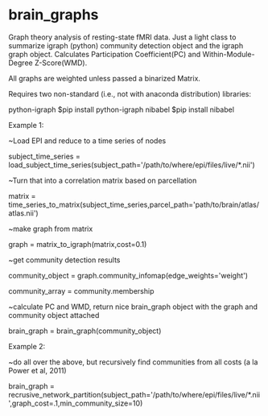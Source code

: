 # brain_graphs
Graph theory analysis of resting-state fMRI data. Just a light class to summarize igraph (python) community detection object and the igraph graph object. Calculates Participation Coefficient(PC) and Within-Module-Degree Z-Score(WMD). 

All graphs are weighted unless passed a binarized Matrix.

Requires two non-standard (i.e., not with anaconda distribution) libraries:

python-igraph $pip install python-igraph
nibabel $pip install nibabel

Example 1:

~Load EPI and reduce to a time series of nodes

subject_time_series = load_subject_time_series(subject_path='/path/to/where/epi/files/live/*.nii')

~Turn that into a correlation matrix based on parcellation

matrix = time_series_to_matrix(subject_time_series,parcel_path='path/to/brain/atlas/atlas.nii')

~make graph from matrix

graph = matrix_to_igraph(matrix,cost=0.1)

~get community detection results

community_object = graph.community_infomap(edge_weights='weight')

community_array = community.membership

~calculate PC and WMD, return nice brain_graph object with the graph and community object attached

brain_graph = brain_graph(community_object)

Example 2:

~do all over the above, but recursively find communities from all costs (a la Power et al, 2011)

brain_graph = recrusive_network_partition(subject_path='/path/to/where/epi/files/live/*.nii',graph_cost=.1,min_community_size=10)
